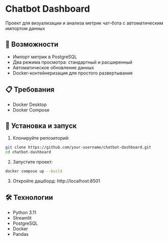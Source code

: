 # Chatbot Dashboard

Проект для визуализации и анализа метрик чат-бота с автоматическим импортом данных 

## 🚀 Возможности

- Импорт метрик  в PostgreSQL
- Два режима просмотра: стандартный  и расширенный
- Автоматическое обновление данных
- Docker-контейнеризация для простого развертывания

## 📋 Требования

- Docker Desktop
- Docker Compose

## 🔧 Установка и запуск

1. Клонируйте репозиторий:
```bash
git clone https://github.com/your-username/chatbot-dashboard.git
cd chatbot-dashboard
```

2. Запустите проект:
```bash
docker compose up --build
```

3. Откройте дашборд:
http://localhost:8501


## 🛠 Технологии

- Python 3.11
- Streamlit
- PostgreSQL
- Docker
- Pandas
